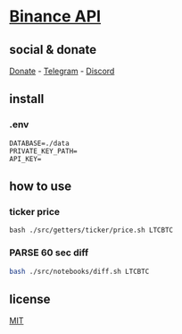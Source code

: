 # [Binance API](https://binance-docs.github.io/apidocs/spot/en/#change-log)

## social & donate

[Donate](https://link.mercadopago.com.br/brtmvdl) - [Telegram](https://t.me/+KRmg5MlqgMk0MTg5) - [Discord](https://discord.gg/CPRyzsjj)

## install

### .env

```
DATABASE=./data
PRIVATE_KEY_PATH=
API_KEY=
```

## how to use

### ticker price

```
bash ./src/getters/ticker/price.sh LTCBTC
```

### PARSE 60 sec diff

```sh
bash ./src/notebooks/diff.sh LTCBTC
```

## license

[MIT](./LICENSE)
